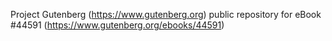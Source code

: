 Project Gutenberg (https://www.gutenberg.org) public repository for eBook #44591 (https://www.gutenberg.org/ebooks/44591)
